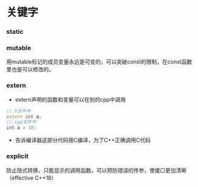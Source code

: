# 关键字

### static



### mutable

用mutable标记的成员变量永远是可变的，可以突破const的限制，在const函数里也是可以修改的。

### extern

* extern声明的函数和变量可以在别的cpp中调用

```cpp
//.h文件中
extern int a;
//.cpp文件中
int a = 10;
```

* 告诉编译器这部分代码按C编译，为了C++正确调用C代码

### explicit

防止隐式转换，只能显示的调用函数，可以预防错误的传参，使接口更加清晰（effective C++18）

